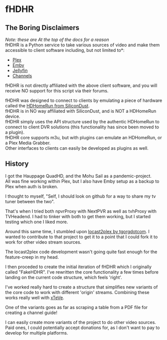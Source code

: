 # fHDHR

## The Boring Disclaimers

_Note: these are At the top of the docs for a reason_  
fHDHR is a Python service to take various sources of video and make them accessible to client software including, but not limited to*:

* [Plex](https://www.plex.tv/)
* [Emby](https://emby.media/)
* [Jellyfin](https://jellyfin.org/)
* [Channels](https://getchannels.com/)

fHDHR is not directly affiliated with the above client software, and you will receive NO support for this script via their forums.  

fHDHR was designed to connect to clients by emulating a piece of hardware called the [HDHomeRun from SiliconDust](https://www.silicondust.com/).  
fHDHR is in NO way affiliated with SiliconDust, and is NOT a HDHomeRun device.  
fHDHR simply uses the API structure used by the authentic HDHomeRun to connect to client DVR solutions (this functionality has since been moved to a plugin).  
fHDHR core supports m3u, but with plugins can emulate an HDHomeRun, or a Plex Media Grabber.  
Other interfaces to clients can easily be developed as plugins as well.

## History

I got the Hauppage QuadHD, and the Mohu Sail as a pandemic-project.  
All was fine working within Plex, but I also have Emby setup as a backup to Plex when auth is broken.  

I thought to myself, "Self, I should look on github for a way to share my tv tuner between the two".  

That's when I tried both npvrProxy with NextPVR as well as tvhProxy with TVHeadend. I had to tinker with both to get them working, but I started testing which one I liked more.  

Around this same time, I stumbled upon [locast2plex by tgorgdotcom](https://github.com/tgorgdotcom/locast2plex). I wanted to contribute to that project to get it to a point that I could fork it to work for other video stream sources.

The locast2plex code development wasn't going quite fast enough for the feature-creep in my head.

I then proceded to create the initial iteration of fHDHR which I originally called "FakeHDHR". I've rewritten the core functionality a few times before landing on the current code structure, which feels 'right'.

I've worked really hard to create a structure that simplifies new variants of the core code to work with different 'origin' streams. Combining these works really well with [xTeVe](https://github.com/xteve-project/xTeVe).

One of the variants goes as far as scraping a table from a PDF file for creating a channel guide!

I can easily create more variants of the project to do other video sources. Paid ones, I could potentially accept donations for, as I don't want to pay to develop for multiple platforms.
